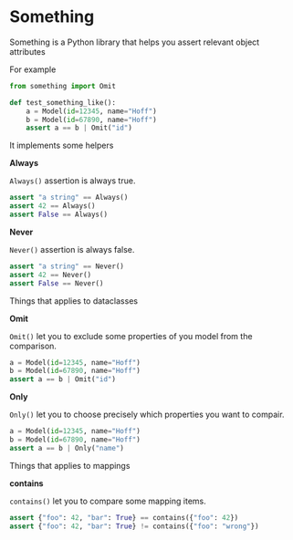 # Something


Something is a Python library that helps you assert relevant object attributes

For example


```python
from something import Omit

def test_something_like():
    a = Model(id=12345, name="Hoff")
    b = Model(id=67890, name="Hoff")
    assert a == b | Omit("id")
```


It implements some helpers

**Always**

`Always()` assertion is always true.

```python
assert "a string" == Always()
assert 42 == Always()
assert False == Always()
```

**Never**

`Never()` assertion is always false.

```python
assert "a string" == Never()
assert 42 == Never()
assert False == Never()
```


Things that applies to dataclasses

**Omit**

`Omit()` let you to exclude some properties of you model from the comparison.

```python
a = Model(id=12345, name="Hoff")
b = Model(id=67890, name="Hoff")
assert a == b | Omit("id")
```

**Only**

`Only()` let you to choose precisely which properties you want to compair.

```python
a = Model(id=12345, name="Hoff")
b = Model(id=67890, name="Hoff")
assert a == b | Only("name")
```


Things that applies to mappings

**contains**

`contains()` let you to compare some mapping items.

```python
assert {"foo": 42, "bar": True} == contains({"foo": 42})
assert {"foo": 42, "bar": True} != contains({"foo": "wrong"})
```

